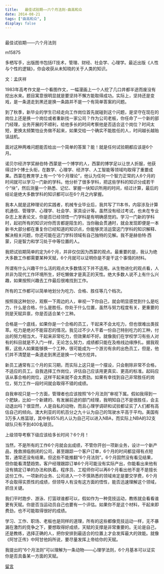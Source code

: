 ```yaml
---
title:   最佳试验期——六个月法则-曲高和众
date: 2014-08-21
tags: ["曲高和众", ]
display: false
---
```



## 



最佳试验期——六个月法则




m15875




多栖写手，出版图书包括IT技术，管理、财经、社会学、心理学。最近出版《人性与个性的逻辑》，你会收获从未知晓的关于人类的知识。


文：孟庆祥

 

1983年高考作文是一个看图作文，一幅漫画上一个人挖了几口井都半途而废没有挖出水来。题目寓意很明显就是要坚持不懈方能取得成功。实际上，坚持还是变戏，是一条道走到黑还是换一条路并不是一个有简单答案的问题。

 

到了秋季，新毕业的学生已经走向工作岗位首先就碰到这个问题，是坚守在现在的岗位上还是换一个岗位或者重新找一家公司？作为公司老板，你任命了一个新的部门经理，业务开展的不顺利，给他多长的时间考察他是否适合这个岗位？时间太短，更换太频繁怕业务做不起来，如果交给一个确实不能胜任的人，时间越长越贻误战机。

 

面对这种两难问题能否给出一个简单的答案？能！就是任何试验期都应该是6个月。

 

诺贝尔经济学奖赫伯特·西蒙是一个博学的人，西蒙的博学足以让世人折服，他获得过9个博士头衔，在数学、心理学、经济学、人工智能等领域均取得了重要成果。西蒙在教育学上有一个“6个月理论”，他认为任何一个智力正常的人6个月的时间就可以学习一门新的学科。他分析了很多学科，把这些学科的知识分成若干个“块”，然后测量一个熟悉、记忆、掌握一块知识所用的时间，经过计算，最后的结论是绝大多数学科的知识都可以在6个月之内掌握。

 

我本人就是这种理论的实践者，机械专业毕业后，我共写了11本书，内容涉及计算机通信、管理学、心理学、社会学、家具设计等。虽然没有经过考试，也未在专业杂志上发表论文，你是否已经领悟一门学科是有明确感觉的。学习一门新的学科时，起初所有的知识对你而言都是陌生的，当你融会贯通时，就会发现即便是一本新书大部分都在重复你已经知道的知识点，你能够灵活运营这门学科的知识解释、解决相关问题，你还可能在这门学科领域有自己独特的见解。我不是赫伯特·西蒙，只是智力和学习处于中等位置的人。

 

我把试验期简单的定为6个月，并非仅仅因为西蒙的观点。最重要的是，我认为绝大多数工作都需要某种天赋，6个月就可以证明你是不是干这个事情的材料。

 

所谓有什么兴趣干什么活的观点大多数情况下并不适用。从生物进化的观点看，人并非为现代工作环境所生，好吃懒做才是真正的天性。绝大多数人说不上有什么兴趣，如果按照兴趣去工作最后很难找到工作。

 

所有的工作都可以简单地划分为吃力、合格、胜任等几个档次。

 

按照我这种划分，观察一下周边的人，审视一下你自己，就会明显感觉到什么是吃力，什么是合格，什么是胜任。你处于什么位置，虽然与努力程度有关，更重要的则是天赋异禀，你是否适合某个工种。

 

合格是一个底线，如果你是一个合格的员工，干起来不会太吃力，但也很难出类拔萃。吃力是绝对不能容忍的情况。我见过不少人干着一份自己特别吃力的工种，付出的努力相当大，干起来非常吃力，但效果却不好。就像我们在学校学习有些人对有的科目就是不入门一样，无论怎么努力，成绩都只能在及格线边缘挣扎。据我观察，这些人如果能够换一个工种，很可能成为一个游刃有余的出色员工，但是，他们并不清楚是一条道走到黑还是换一个地方挖井。

 

新员工通常有三个月的实习期，而实际上这只是一个摆设，只会剔除非常不合格，不适应的员工。自我选择工作岗位，评估自己应该用更真实、更高的标准。起码应该从事合格的岗位，这样干起来就不会太费劲。如果有幸找到自己非常胜任的岗位，努力工作一段时间就会取得不错的成绩。

 

自我审视只是一个方面，管理者也应该按照“6个月法则”审视下属。假如我得到一个肥缺，比如一个新建的、有发展前途的部门经理，我明知自己不是很胜任，会主动退出吗？很显然，人是自私的动物，而且心理学调研和试验都证实了人们都有高估自己的倾向。澳大利亚的司机百分之九十认为自己的驾驶水平高于平均。美国有3万多人练篮球，其中有65%的人认为自己可以进入NBA，而实际上NBA的32支球队只有不到400名球员。

 

上级领导考察下级应该给多长时间？6个月！

 

当然，不是所有的工作6个月就会出成绩，不管你开创一项新业务，设计一个新产品，挽救濒临倒闭的公司，甚至跟踪一个客户订单，6个月的时间都显得有点短暂，通常还没有结果。但这些不能推翻“6个月法则”。6个月固然没有看见结果，但你能看清楚趋势。客户经理跟踪订单6个月可能没有实际产出，你能看出来他有没有搞定订单的办法和执着。程序员、工程师你可以再6个月看出他不是不是擅长这份工作。一项新的业务、公司进入一个不慎熟悉的领域肯定是要交学费，6个月不会取得实质性的成绩，但领导人有没有这方面的悟性，能否迅速理解这个领域，抓住关键。

 

我们平时跑步、游泳、打篮球谁都可以，假如作为一种竞技运动，教练就会看看谁更有天赋。你是否当运动员自己也要有一个评估。如果你不是这个材料，干起来即费劲，也不可能取得很好的成绩。

 

学习、工作、职场、老板也是同样的道理，所有的这些都像竞技运动一样，无不暴漏在激烈的竞争之下，要想取得好成绩，天赋的支撑是非常重要的。无论是自己，还是教练，选择正确的人，把你安排到最适合的位置上才会发挥最大的效能。就像《阿甘正传》中阿甘他妈所说，要尽量发挥上帝给你的天赋。

 

我提出的“6个月法则”可以理解为一条动物——心理学法则，6个月基本可以证实你是否具备某一方面的天赋。

 











[留言](javascript:;)